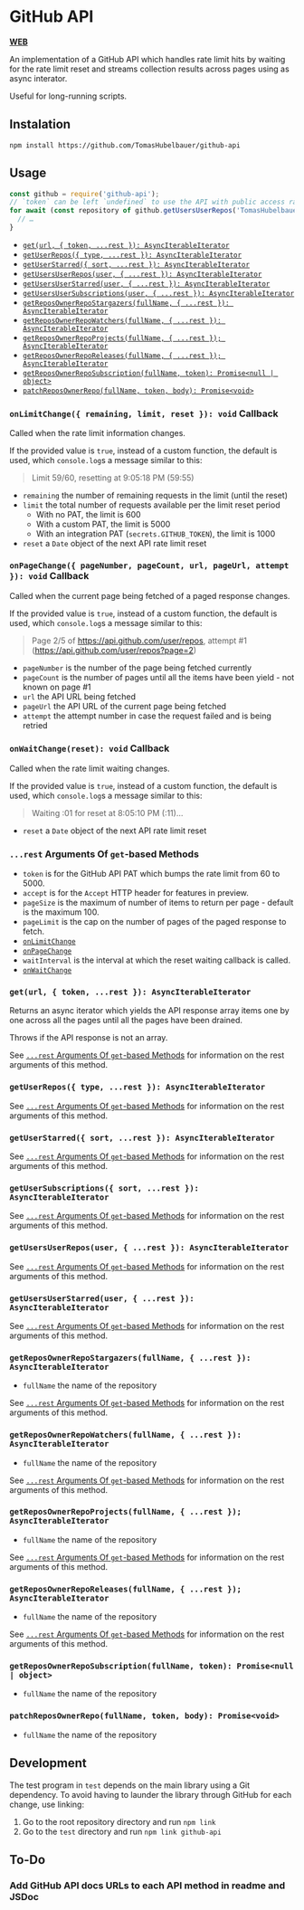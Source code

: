 # GitHub API

[**WEB**](https://tomashubelbauer.github.io/github-api)

An implementation of a GitHub API which handles rate limit hits by waiting for
the rate limit reset and streams collection results across pages using as async
interator.

Useful for long-running scripts.

## Instalation

`npm install https://github.com/TomasHubelbauer/github-api`

## Usage

```js
const github = require('github-api');
// `token` can be left `undefined` to use the API with public access rate limits
for await (const repository of github.getUsersUserRepos('TomasHubelbauer', { token })) {
  // …
}
```

- [`get(url, { token, ...rest }): AsyncIterableIterator`](#geturl--token-rest--asynciterableiterator)
- [`getUserRepos({ type, ...rest }): AsyncIterableIterator`](#getuserrepos-type-rest--asynciterableiterator)
- [`getUserStarred({ sort, ...rest }): AsyncIterableIterator`](#getuserstarred-sort-rest--asynciterableiterator)
- [`getUsersUserRepos(user, { ...rest }): AsyncIterableIterator`](#getusersuserreposuser--rest--asynciterableiterator)
- [`getUsersUserStarred(user, { ...rest }): AsyncIterableIterator`](#getusersuserstarreduser--rest--asynciterableiterator)
- [`getUsersUserSubscriptions(user, { ...rest }): AsyncIterableIterator`](#getusersusersubscriptionsuser--rest--asynciterableiterator)
- [`getReposOwnerRepoStargazers(fullName, { ...rest }): AsyncIterableIterator`](#getreposownerrepostargazersfullname--rest--asynciterableiterator)
- [`getReposOwnerRepoWatchers(fullName, { ...rest }): AsyncIterableIterator`](#getreposownerrepowatchersfullname--rest--asynciterableiterator)
- [`getReposOwnerRepoProjects(fullName, { ...rest }); AsyncIterableIterator`](#getreposownerrepoprojectsfullname--rest--asynciterableiterator)
- [`getReposOwnerRepoReleases(fullName, { ...rest }); AsyncIterableIterator`](#getreposownerreporeleasesfullname--rest--asynciterableiterator)
- [`getReposOwnerRepoSubscription(fullName, token): Promise<null | object>`](#getreposownerreposubscriptionfullname-token-promisenull--object)
- [`patchReposOwnerRepo(fullName, token, body): Promise<void>`](#patchreposownerrepofullname-token-body-promisevoid)

### `onLimitChange({ remaining, limit, reset }): void` Callback

Called when the rate limit information changes.

If the provided value is `true`, instead of a custom function, the default
is used, which `console.log`s a message similar to this:

> Limit 59/60, resetting at 9:05:18 PM (59:55)

- `remaining` the number of remaining requests in the limit (until the reset)
- `limit` the total number of requests available per the limit reset period
  - With no PAT, the limit is 600
  - With a custom PAT, the limit is 5000
  - With an integration PAT (`secrets.GITHUB_TOKEN`), the limit is 1000
- `reset` a `Date` object of the next API rate limit reset

### `onPageChange({ pageNumber, pageCount, url, pageUrl, attempt }): void` Callback

Called when the current page being fetched of a paged response changes.

If the provided value is `true`, instead of a custom function, the default
is used, which `console.log`s a message similar to this:

> Page 2/5 of https://api.github.com/user/repos, attempt #1 (https://api.github.com/user/repos?page=2)

- `pageNumber` is the number of the page being fetched currently
- `pageCount` is the number of pages until all the items have been yield - not known on page #1
- `url` the API URL being fetched
- `pageUrl` the API URL of the current page being fetched
- `attempt` the attempt number in case the request failed and is being retried

### `onWaitChange(reset): void` Callback

Called when the rate limit waiting changes.

If the provided value is `true`, instead of a custom function, the default
is used, which `console.log`s a message similar to this:

> Waiting :01 for reset at 8:05:10 PM (:11)…

- `reset` a `Date` object of the next API rate limit reset

### `...rest` Arguments Of `get`-based Methods

- `token` is for the GitHub API PAT which bumps the rate limit from 60 to 5000.
- `accept` is for the `Accept` HTTP header for features in preview.
- `pageSize` is the maximum of number of items to return per page - default is the maximum 100.
- `pageLimit` is the cap on the number of pages of the paged response to fetch.
- [`onLimitChange`](#onlimitchange-remaining-limit-reset--void-callback)
- [`onPageChange`](#onpagechange-pagenumber-pagecount-url-pageurl-attempt--void-callback)
- `waitInterval` is the interval at which the reset waiting callback is called.
- [`onWaitChange`](#onwaitchange-reset--void-callback)

### `get(url, { token, ...rest }): AsyncIterableIterator`

Returns an async iterator which yields the API response array items one by one
across all the pages until all the pages have been drained.

Throws if the API response is not an array.

See [`...rest` Arguments Of `get`-based Methods](#rest-arguments-of-get-based-methods)
for information on the rest arguments of this method.

### `getUserRepos({ type, ...rest }): AsyncIterableIterator`

See [`...rest` Arguments Of `get`-based Methods](#rest-arguments-of-get-based-methods)
for information on the rest arguments of this method.

### `getUserStarred({ sort, ...rest }): AsyncIterableIterator`

See [`...rest` Arguments Of `get`-based Methods](#rest-arguments-of-get-based-methods)
for information on the rest arguments of this method.

### `getUserSubscriptions({ sort, ...rest }): AsyncIterableIterator`

See [`...rest` Arguments Of `get`-based Methods](#rest-arguments-of-get-based-methods)
for information on the rest arguments of this method.

### `getUsersUserRepos(user, { ...rest }): AsyncIterableIterator`

See [`...rest` Arguments Of `get`-based Methods](#rest-arguments-of-get-based-methods)
for information on the rest arguments of this method.

### `getUsersUserStarred(user, { ...rest }): AsyncIterableIterator`

See [`...rest` Arguments Of `get`-based Methods](#rest-arguments-of-get-based-methods)
for information on the rest arguments of this method.

### `getReposOwnerRepoStargazers(fullName, { ...rest }): AsyncIterableIterator`

- `fullName` the name of the repository

See [`...rest` Arguments Of `get`-based Methods](#rest-arguments-of-get-based-methods)
for information on the rest arguments of this method.

### `getReposOwnerRepoWatchers(fullName, { ...rest }): AsyncIterableIterator`

- `fullName` the name of the repository

See [`...rest` Arguments Of `get`-based Methods](#rest-arguments-of-get-based-methods)
for information on the rest arguments of this method.

### `getReposOwnerRepoProjects(fullName, { ...rest }); AsyncIterableIterator`

- `fullName` the name of the repository

See [`...rest` Arguments Of `get`-based Methods](#rest-arguments-of-get-based-methods)
for information on the rest arguments of this method.

### `getReposOwnerRepoReleases(fullName, { ...rest }); AsyncIterableIterator`

- `fullName` the name of the repository

See [`...rest` Arguments Of `get`-based Methods](#rest-arguments-of-get-based-methods)
for information on the rest arguments of this method.

### `getReposOwnerRepoSubscription(fullName, token): Promise<null | object>`

- `fullName` the name of the repository

### `patchReposOwnerRepo(fullName, token, body): Promise<void>`

- `fullName` the name of the repository

## Development

The test program in `test` depends on the main library using a Git dependency.
To avoid having to launder the library through GitHub for each change, use
linking:

1. Go to the root repository directory and run `npm link`
2. Go to the `test` directory and run `npm link github-api`

## To-Do

### Add GitHub API docs URLs to each API method in readme and JSDoc
